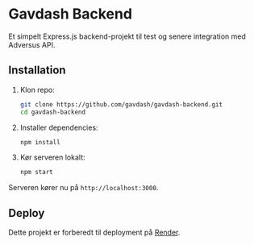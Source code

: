 # Gavdash Backend

Et simpelt Express.js backend-projekt til test og senere integration med Adversus API.

## Installation

1. Klon repo:
   ```bash
   git clone https://github.com/gavdash/gavdash-backend.git
   cd gavdash-backend
   ```

2. Installer dependencies:
   ```bash
   npm install
   ```

3. Kør serveren lokalt:
   ```bash
   npm start
   ```

Serveren kører nu på `http://localhost:3000`.

## Deploy
Dette projekt er forberedt til deployment på [Render](https://render.com).
